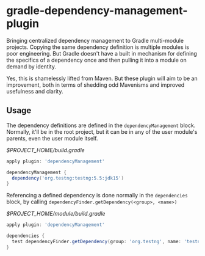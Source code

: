 gradle-dependency-management-plugin
===================================

Bringing centralized dependency management to Gradle multi-module projects. Copying the same dependency definition is multiple modules is poor engineering. But Gradle doesn't have a built in mechanism for defining the specifics of a dependency once and then pulling it into a module on demand by identity. 

Yes, this is shamelessly lifted from Maven. But these plugin will aim to be an improvement, both in terms of shedding odd Mavenisms and improved usefulness and clarity. 

Usage
-----------------------------------

The dependency definitions are defined in the `dependencyManagement` block. Normally, it'll be in the root project, but it can be in any of the user module's parents, even the user module itself.

*$PROJECT_HOME/build.gradle*
```groovy
apply plugin: 'dependencyManagement'

dependencyManagement {
  dependency('org.testng:testng:5.5:jdk15')
}
```

Referencing a defined dependency is done normally in the `dependencies` block, by calling `dependencyFinder.getDependency(<group>, <name>)`

*$PROJECT_HOME/module/build.gradle*
```groovy
apply plugin: 'dependencyManagement'

dependencies {
  test dependencyFinder.getDependency(group: 'org.testng', name: 'testng')
}
```
